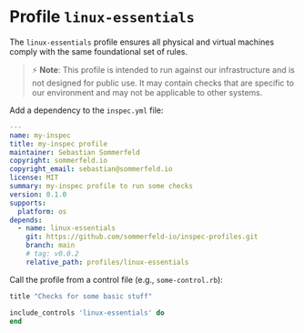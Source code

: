 # Profile `linux-essentials`

The `linux-essentials` profile ensures all physical and virtual machines comply with the same foundational set of rules.

> :zap: **Note**: This profile is intended to run against our infrastructure and is not designed for public use. It may contain checks that are specific to our environment and may not be applicable to other systems.

Add a dependency to the `inspec.yml` file:

```yaml
---
name: my-inspec
title: my-inspec profile
maintainer: Sebastian Sommerfeld
copyright: sommerfeld.io
copyright_email: sebastian@sommerfeld.io
license: MIT
summary: my-inspec profile to run some checks
version: 0.1.0
supports:
  platform: os
depends:
  - name: linux-essentials
    git: https://github.com/sommerfeld-io/inspec-profiles.git
    branch: main
    # tag: v0.0.2
    relative_path: profiles/linux-essentials
```

Call the profile from a control file (e.g., `some-control.rb`):

```rb
title "Checks for some basic stuff"

include_controls 'linux-essentials' do
end
```
